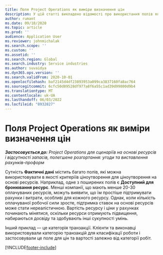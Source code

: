 ```yaml
---
title: Поля Project Operations як виміри визначення цін
description: У цій статті викладено відомості про використання полів як вимірів визначення цін у Dynamics 365 Project Operations.
author: rumant
ms.date: 09/18/2020
ms.topic: article
ms.prod: ''
audience: Application User
ms.reviewer: johnmichalak
ms.search.scope: ''
ms.custom: ''
ms.assetid: ''
ms.search.region: Global
ms.search.industry: Service industries
ms.author: suvaidya
ms.dyn365.ops.version: ''
ms.search.validFrom: 2020-10-01
ms.openlocfilehash: baf2145d4df23893953a099ca3837160fa8ac764
ms.sourcegitcommit: 6cfc50d89528df977a8f6a55c1ad39d99800d9b4
ms.translationtype: MT
ms.contentlocale: uk-UA
ms.lasthandoff: 06/03/2022
ms.locfileid: "8932827"
---
```

# <a name="project-operations-fields-as-pricing-dimensions"></a>Поля Project Operations як виміри визначення цін

_**Застосовується до:** Project Operations для сценаріїв на основі ресурсів і відсутності запасів, полегшене розгортання: угоди та виставлення рахунків-проформ_

Сутність **Фактичні дані** містить багато полів, які можна використовувати в якості критеріїв ціноутворення для ціноутворення на основі ресурсів. Наприклад, одне з поширених полів є **Доступний для бронювання ресурс**. Менші компанії, що мають менше 20-30 оплачуваних ресурсів, можуть виявити, що їм простіше підтримувати рахунки і витрати, особливі для кожного ресурсу. Однак, коли кількість оплачуваної робочої сили зросте, підтримка ставок на основі ресурсів може стати нереалістичною. Вартість ресурсу і ціни у рахунках починають мінятися, оскільки ресурси отримують підвищення, набираються досвіду та здобувають інші сукупності умінь. 

Інший приклад — це категорія транзакції. Клієнти та виконавці використовували категорію транзакцій для класифікації роботи і застосовували це поле для цін та вартості залежно від категорії робіт.


[!INCLUDE[footer-include](../includes/footer-banner.md)]